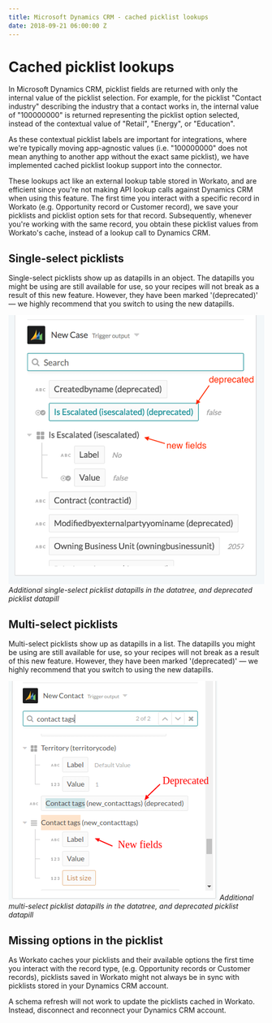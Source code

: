 ```yaml
---
title: Microsoft Dynamics CRM - cached picklist lookups
date: 2018-09-21 06:00:00 Z
---
```


# Cached picklist lookups
In Microsoft Dynamics CRM, picklist fields are returned with only the internal value of the picklist selection. For example, for the picklist "Contact industry" describing the industry that a contact works in, the internal value of "100000000" is returned representing the picklist option selected, instead of the contextual value of "Retail", "Energy", or "Education".

As these contextual picklist labels are important for integrations, where we're typically moving app-agnostic values (i.e. "100000000" does not mean anything to another app without the exact same picklist), we have implemented cached picklist lookup support into the connector.

These lookups act like an external lookup table stored in Workato, and are efficient since you're not making API lookup calls against Dynamics CRM when using this feature. The first time you interact with a specific record in Workato (e.g. Opportunity record or Customer record), we save your picklists and picklist option sets for that record. Subsequently, whenever you're working with the same record, you obtain these picklist values from Workato's cache, instead of a lookup call to Dynamics CRM.

## Single-select picklists
Single-select picklists show up as datapills in an object. The datapills you might be using are still available for use, so your recipes will not break as a result of this new feature. However, they have been marked '(deprecated)' — we highly recommend that you switch to using the new datapills.

![Additional single-select picklist datapills in the datatree, and deprecated picklist datapill](/assets/images/connectors/microsoft-dynamics-CRM/single-select-picklist-values.png)
*Additional single-select picklist datapills in the datatree, and deprecated picklist datapill*

## Multi-select picklists
Multi-select picklists show up as datapills in a list. The datapills you might be using are still available for use, so your recipes will not break as a result of this new feature. However, they have been marked '(deprecated)' — we highly recommend that you switch to using the new datapills.

![Additional multi-select picklist datapills in the datatree, and deprecated picklist datapill](/assets/images/connectors/microsoft-dynamics-CRM/multiselect-picklist-values.png)
*Additional multi-select picklist datapills in the datatree, and deprecated picklist datapill*

## Missing options in the picklist
As Workato caches your picklists and their available options the first time you interact with the record type, (e.g. Opportunity records or Customer records), picklists saved in Workato might not always be in sync with picklists stored in your Dynamics CRM account.

A schema refresh will not work to update the picklists cached in Workato. Instead, disconnect and reconnect your Dynamics CRM account.
